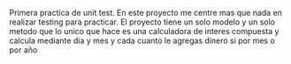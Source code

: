 Primera practica de unit test. En este proyecto me centre mas que nada en realizar testing para practicar. El proyecto tiene un solo modelo y un solo metodo que lo unico que hace es una calculadora de interes compuesta y calcula mediante dia y mes y cada cuanto le agregas dinero si por mes o por año
